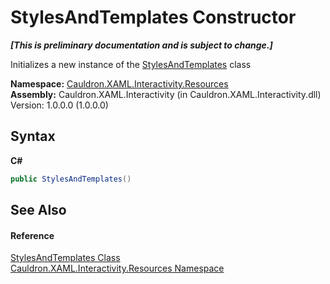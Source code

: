 # StylesAndTemplates Constructor 
 _**\[This is preliminary documentation and is subject to change.\]**_

Initializes a new instance of the <a href="T_Cauldron_XAML_Interactivity_Resources_StylesAndTemplates">StylesAndTemplates</a> class

**Namespace:**&nbsp;<a href="N_Cauldron_XAML_Interactivity_Resources">Cauldron.XAML.Interactivity.Resources</a><br />**Assembly:**&nbsp;Cauldron.XAML.Interactivity (in Cauldron.XAML.Interactivity.dll) Version: 1.0.0.0 (1.0.0.0)

## Syntax

**C#**<br />
``` C#
public StylesAndTemplates()
```


## See Also


#### Reference
<a href="T_Cauldron_XAML_Interactivity_Resources_StylesAndTemplates">StylesAndTemplates Class</a><br /><a href="N_Cauldron_XAML_Interactivity_Resources">Cauldron.XAML.Interactivity.Resources Namespace</a><br />